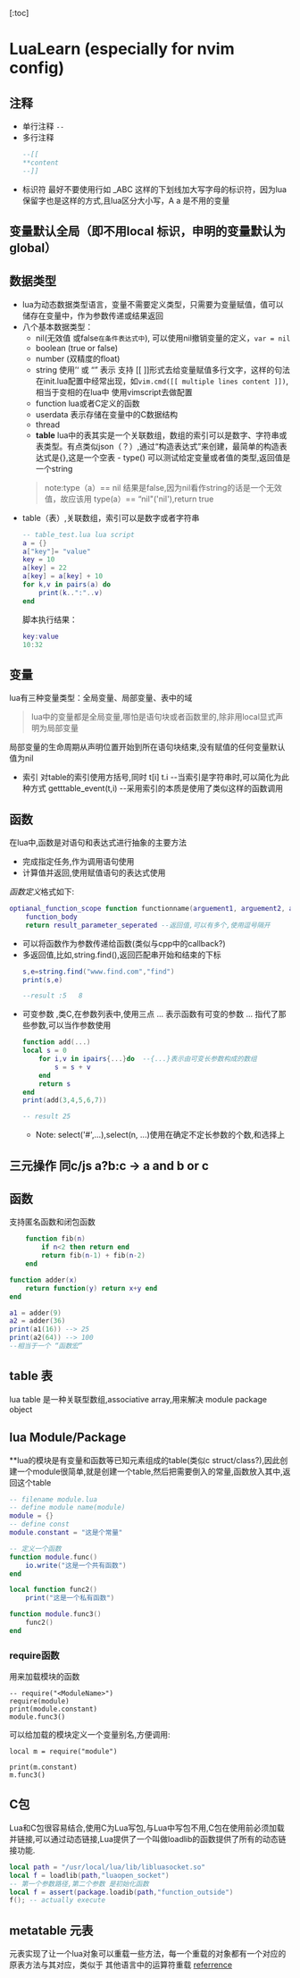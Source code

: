 [:toc]
# LuaLearn (especially for nvim config)
## 注释
- 单行注释 `--`
- 多行注释 
	```lua
	--[[
	**content
	--]]
	```
- 标识符 最好不要使用行如 _ABC 这样的下划线加大写字母的标识符，因为lua保留字也是这样的方式,且lua区分大小写，A a 是不用的变量

## 变量默认全局（即不用local 标识，申明的变量默认为global）

## 数据类型 
- lua为动态数据类型语言，变量不需要定义类型，只需要为变量赋值，值可以储存在变量中，作为参数传递或结果返回
- 八个基本数据类型：
	- nil(无效值 或false`在条件表达式中`), 可以使用nil撤销变量的定义，`var = nil`
	- boolean (true or false)
	- number (双精度的float)
	- string 使用’‘  或 “” 表示 支持 [[ ]]形式去给变量赋值多行文字，这样的句法在init.lua配置中经常出现，如`vim.cmd([[ multiple lines content ]])`, 相当于变相的在lua中 使用vimscript去做配置
	- function lua或者C定义的函数
	- userdata 表示存储在变量中的C数据结构
	- thread 
	- **table** lua中的表其实是一个关联数组，数组的索引可以是数字、字符串或表类型。有点类似json（？）,通过“构造表达式”来创建，最简单的构造表达式是{},这是一个空表 - type() 可以测试给定变量或者值的类型,返回值是一个string  
	> note:type（a）== nil 结果是false,因为nil看作string的话是一个无效值，故应该用 type(a）== “nil"('nil'),return true
- table（表）,关联数组，索引可以是数字或者字符串
	```lua
	-- table_test.lua lua script
	a = {}  
	a["key"]= "value"
	key = 10
	a[key] = 22
	a[key] = a[key] + 10
	for k,v in pairs(a) do 
		print(k..":"..v)
	end	
	```
	脚本执行结果：
	```lua
	key:value
	10:32
	```
## 变量
lua有三种变量类型：全局变量、局部变量、表中的域
> lua中的变量都是全局变量,哪怕是语句块或者函数里的,除非用local显式声明为局部变量

局部变量的生命周期从声明位置开始到所在语句块结束,没有赋值的任何变量默认值为nil
- 索引 对table的索引使用方括号,同时
t[i]
t.i  --当索引是字符串时,可以简化为此种方式
getttable_event(t,i) --采用索引的本质是使用了类似这样的函数调用

## 函数 
在lua中,函数是对语句和表达式进行抽象的主要方法
- 完成指定任务,作为调用语句使用
- 计算值并返回,使用赋值语句的表达式使用

*函数定义*格式如下:
```lua
optianal_function_scope function functionname(arguement1, arguement2, arguement3...)
	function_body
	return result_parameter_seperated --返回值,可以有多个,使用逗号隔开
```
- 可以将函数作为参数传递给函数(类似与cpp中的callback?)
- 多返回值,比如,string.find(),返回匹配串开始和结束的下标
	```lua
	s,e=string.find("www.find.com","find")
	print(s,e)

	--result :5   8 
	```
- 可变参数 ,类C,在参数列表中,使用三点 ... 表示函数有可变的参数 ... 指代了那些参数,可以当作参数使用
	```lua
	function add(...)
	local s = 0 
		for i,v in ipairs{...}do  --{...}表示由可变长参数构成的数组
			s = s + v
		end
		return s
	end
	print(add(3,4,5,6,7))

	-- result 25
	```
	- Note: select('#',...),select(n, ...)使用在确定不定长参数的个数,和选择上
## 三元操作 同c/js a?b:c -> a and b or c

## 函数
支持匿名函数和闭包函数
```lua
    function fib(n)
        if n<2 then return end
        return fib(n-1) + fib(n-2)
    end
```
```lua
function adder(x)
    return function(y) return x+y end
end

a1 = adder(9)
a2 = adder(36)
print(a1(16)) --> 25
print(a2(64)) --> 100
--相当于一个 “函数宏”
```
## table 表
lua table 是一种关联型数组,associative array,用来解决 module package object

## lua Module/Package
**lua的模块是有变量和函数等已知元素组成的table(类似c struct/class?),因此创建一个module很简单,就是创建一个table,然后把需要倒入的常量,函数放入其中,返回这个table
```lua
-- filename module.lua
-- define module name(module)
module = {}
-- define const
module.constant = "这是个常量"

-- 定义一个函数
function module.func()
	io.write("这是一个共有函数")
end

local function func2()
	print("这是一个私有函数")

function module.func3()
	func2()
end
```

### require函数
用来加载模块的函数
```
-- require("<ModuleName>")
require(module)
print(module.constant)
module.func3()
```
可以给加载的模块定义一个变量别名,方便调用:
```
local m = require("module")

print(m.constant)
m.func3()
```
## C包
Lua和C包很容易结合,使用C为Lua写包,与Lua中写包不用,C包在使用前必须加载并链接,可以通过动态链接,Lua提供了一个叫做loadlib的函数提供了所有的动态链接功能.
```lua
local path = "/usr/local/lua/lib/libluasocket.so"
local f = loadlib(path,"luaopen_socket")
-- 第一个参数路径,第二个参数 是初始化函数
local f = assert(package.loadib(path,"function_outside")
f(); -- actually execute
```
## metatable 元表
元表实现了让一个lua对象可以重载一些方法，每一个重载的对象都有一个对应的原表方法与其对应，类似于 其他语言中的运算符重载 [referrence](http://lua-users.org/wiki/MetamethodsTutorial)


